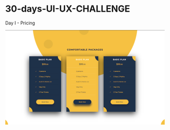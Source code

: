 # 30-days-UI-UX-CHALLENGE
Day I - Pricing

![Pricing](https://github.com/younggeeks/30-days-UI-UX-CHALLENGE/blob/master/Day-I-Pricing/img/Pricing.png)


